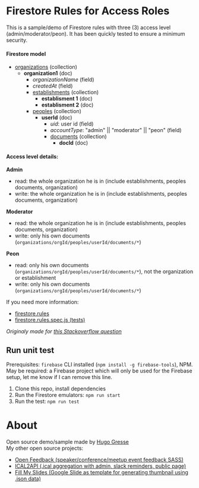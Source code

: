 # Firestore Rules for Access Roles

This is a sample/demo of Firestore rules with three (3) access level (admin/moderator/peon). It has been quickly tested to ensure a minimum security. 

#### Firestore model
- <ins>organizations</ins> (collection)
    - **organization1** (doc)
        - _organizationName_ (field)
        - _createdAt_ (field)
        - <ins>establishments</ins> (collection)
            - **establisment 1** (doc)
            - **establisment 2** (doc)
        - <ins>peoples</ins> (collection)  
            - **userId** (doc)  
                - _uid_: user id (field)  
                - _accountType_: "admin" || "moderator" || "peon" (field) 
                - <ins>documents</ins> (collection)
                    - **docId** (doc)  


#### Access level details: 

**Admin**
- read: the whole organization he is in (include establishments, peoples documents, organization)
- write: the whole organization he is in (include establishments, peoples documents, organization)

**Moderator**
- read: the whole organization he is in (include establishments, peoples documents, organization)
- write: only his own documents (`organizations/orgId/peoples/userId/documents/*`)

**Peon**
- read: only his own documents (`organizations/orgId/peoples/userId/documents/*`), not the organization or establishment
- write: only his own documents (`organizations/orgId/peoples/userId/documents/*`)


If you need more information: 
- [firestore.rules](https://github.com/HugoGresse/Firestore-Rules-for-Access-Roles/blob/master/firestore.rules)
- [firestore.rules.spec.js (tests)](https://github.com/HugoGresse/Firestore-Rules-for-Access-Roles/blob/master/firestore.rules.spec.js)

_Originaly made for [this Stackoverflow question](https://stackoverflow.com/questions/63302743/firestore-security-access-roles-system)_


## Run unit test

Prerequisites: `firebase` CLI installed (`npm install -g firebase-tools`), NPM.
May be required: a Firebase project which will only be used for the Firebase setup, let me know if I can remove this line.

1. Clone this repo, install dependencies
2. Run the Firestore emulators: `npm run start`
3. Run the test: `npm run test`


# About
Open source demo/sample made by [Hugo Gresse](https://hugo.gresse.io)  
My other open source projects:
- [Open Feedback (speaker/conference/meetup event feedback SASS)](https://openfeedback.io/)
- [ICAL2API (.ical aggregation with admin, slack reminders, public page)](https://github.com/HugoGresse/Ical2Api)
- [Fill My Slides (Google Slide as template for generating thumbnail using .json data)](https://github.com/HugoGresse/Fill-My-Slides)
